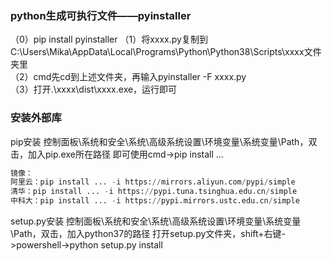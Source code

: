 ### python生成可执行文件——pyinstaller
（0）pip install pyinstaller
（1）将xxxx.py复制到C:\Users\Mika\AppData\Local\Programs\Python\Python38\Scripts\xxxx文件夹里  
（2）cmd先cd到上述文件夹，再输入pyinstaller -F xxxx.py  
（3）打开.\xxxx\dist\xxxx.exe，运行即可  

### 安装外部库

pip安装
控制面板\系统和安全\系统\高级系统设置\环境变量\系统变量\Path，双击，加入pip.exe所在路径
即可使用cmd->pip install ...  
```python
镜像：
阿里云：pip install ... -i https://mirrors.aliyun.com/pypi/simple
清华：pip install ... -i https://pypi.tuna.tsinghua.edu.cn/simple
中科大：pip install ... -i https://pypi.mirrors.ustc.edu.cn/simple
```
setup.py安装
控制面板\系统和安全\系统\高级系统设置\环境变量\系统变量\Path，双击，加入python37的路径
打开setup.py文件夹，shift+右键->powershell->python setup.py install
